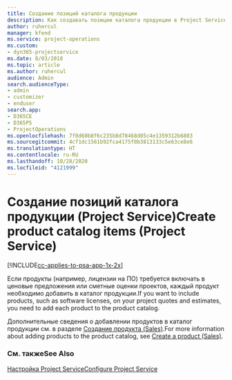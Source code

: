```yaml
---
title: Создание позиций каталога продукции
description: Как создавать позиции каталога продукции в Project Service
author: ruhercul
manager: kfend
ms.service: project-operations
ms.custom:
- dyn365-projectservice
ms.date: 8/03/2018
ms.topic: article
ms.author: ruhercul
audience: Admin
search.audienceType:
- admin
- customizer
- enduser
search.app:
- D365CE
- D365PS
- ProjectOperations
ms.openlocfilehash: 7f0d60b8f6c235b8d78468d85c4e1359312b6803
ms.sourcegitcommit: 4cf1dc1561b92fca4175f0b3813133c5e63ce8e6
ms.translationtype: HT
ms.contentlocale: ru-RU
ms.lasthandoff: 10/28/2020
ms.locfileid: "4121999"
---
```

# <a name="create-product-catalog-items-project-service"></a><span data-ttu-id="a18b8-103">Создание позиций каталога продукции (Project Service)</span><span class="sxs-lookup"><span data-stu-id="a18b8-103">Create product catalog items (Project Service)</span></span>

[!INCLUDE[cc-applies-to-psa-app-1x-2x](../includes/cc-applies-to-psa-app-1x-2x.md)]

<span data-ttu-id="a18b8-104">Если продукты (например, лицензии на ПО) требуется включать в ценовые предложения или сметные оценки проектов, каждый продукт необходимо добавить в каталог продукции.</span><span class="sxs-lookup"><span data-stu-id="a18b8-104">If you want to include products, such as software licenses, on your project quotes and estimates, you need to add each product to the product catalog.</span></span>  
  
 <span data-ttu-id="a18b8-105">Дополнительные сведения о добавлении продуктов в каталог продукции см. в разделе [Создание продукта (Sales)](https://docs.microsoft.com/dynamics365/sales-enterprise/create-product-sales).</span><span class="sxs-lookup"><span data-stu-id="a18b8-105">For more information about adding products to the product catalog, see [Create a product (Sales)](https://docs.microsoft.com/dynamics365/sales-enterprise/create-product-sales).</span></span>  
  
### <a name="see-also"></a><span data-ttu-id="a18b8-106">См. также</span><span class="sxs-lookup"><span data-stu-id="a18b8-106">See Also</span></span>  
 [<span data-ttu-id="a18b8-107">Настройка Project Service</span><span class="sxs-lookup"><span data-stu-id="a18b8-107">Configure Project Service</span></span>](../psa/configure.md)

